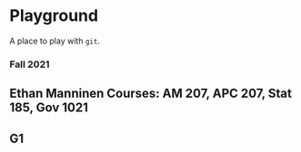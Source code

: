# Playground

A place to play with `git`.

### Fall 2021
## Ethan Manninen Courses: AM 207, APC 207, Stat 185, Gov 1021
## G1
